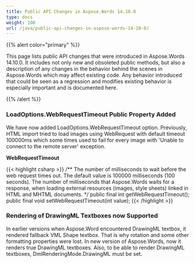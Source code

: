 ```yaml
---
title: Public API Changes in Aspose.Words 14.10.0
type: docs
weight: 100
url: /java/public-api-changes-in-aspose-words-14-10-0/
---
```


{{% alert color="primary" %}} 

This page lists public API changes that were introduced in Aspose.Words 14.10.0. It includes not only new and obsoleted public methods, but also a description of any changes in the behavior behind the scenes in Aspose.Words which may affect existing code. Any behavior introduced that could be seen as a regression and modifies existing behavior is especially important and is documented here.

{{% /alert %}} 
### **LoadOptions.WebRequestTimeout Public Property Added**
We have now added LoadOptions.WebRequestTimeout option. Previously, HTML import tried to load images using WebRequest with default timeout 100000ms which some times used to fail for every image with 'Unable to connect to the remote server' exception.

**WebRequestTimeout**

{{< highlight csharp >}}
/** 
 The number of milliseconds to wait before the web request times out. The default value is 100000 milliseconds (100 seconds). 
 The number of milliseconds that Aspose.Words waits for a response, when loading external resources (images, style sheets)
 linked in HTML and MHTML documents. 
*/
public final int getWebRequestTimeout();
public final void setWebRequestTimeout(int value);
{{< /highlight >}}
### **Rendering of DrawingML Textboxes now Supported**
In earlier versions when Aspose.Word encountered DrawingML textbox, it rendered fallback VML Shape textbox. That is why rotation and some other formatting properties were lost. In new version of Aspose.Words, now it renders true DrawingML textboxes. Also, to be able to render DrawingML textboxes, DmlRenderingMode.DrawingML must be set.
